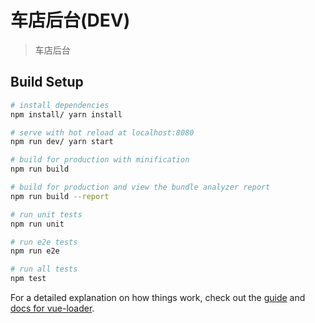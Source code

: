 # 车店后台(DEV)

> 车店后台

## Build Setup

``` bash
# install dependencies
npm install/ yarn install

# serve with hot reload at localhost:8080
npm run dev/ yarn start

# build for production with minification
npm run build

# build for production and view the bundle analyzer report
npm run build --report

# run unit tests
npm run unit

# run e2e tests
npm run e2e

# run all tests
npm test
```

For a detailed explanation on how things work, check out the [guide](http://vuejs-templates.github.io/webpack/) and [docs for vue-loader](http://vuejs.github.io/vue-loader).

